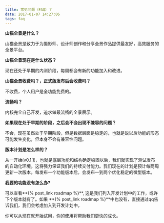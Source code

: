 ```yaml
---
title: 常见问题（FAQ）？
date: 2017-01-07 14:27:06
tags: faq
---
```


**山猫全景是什么？**

山猫全景是致力于为摄影师、设计师创作和分享全景作品提供最友好，高效服务的全景平台。

**山猫全景现在是什么状态？**

现在还处于早期的内测阶段，每周都会有新的功能加入和改进。

**山猫全景收费吗？，正式版发布后会收费吗？**

不收费，个人用户是全功能免费的。

**流畅吗？**

内核完全自己开发，追求做最流畅的全景展示。

**如果现在处于早期的阶段，之后会不会出现不兼容的问题？**

不会，现在虽然处于早期阶段，但是数据层面是稳定的，也就是说以后功能的形态可能发生变化，但本身不会有兼容性问题。


**版本计划是怎么样的？**

从一开始(v0.1.1)，也就是底层功能和结构确定稳固以后，我们就实现了测试发布的自动化环境。这将强力保证我们的持续交付能力。我们现在的计划是预计每两周更新一次版本。每发布一个功能版本后，会发布一到两个优化稳定的微型版本。


**我要的功能没有怎么办?**

可以查看**{% post_link roadmap %}**, 这是我们列入开发计划中的工作，或许下个版本就有了。如果 **{% post_link roadmap %}**中也没有，直接通过qq告诉我们，我们会考虑加入到开发计划中。

你可以从现在就开始试用，你的使用将帮助我们更快的成长。